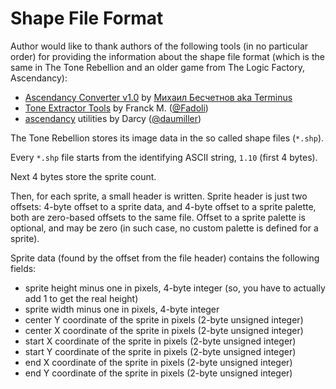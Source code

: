 ﻿Shape File Format
=================

Author would like to thank authors of the following tools (in no particular order) for providing the information about the shape file format (which is the same in The Tone Rebellion and an older game from The Logic Factory, Ascendancy):

- [Ascendancy Converter v1.0][ascendancy-converter] by [Михаил Бесчетнов aka Terminus][extractor.ru]
- [Tone Extractor Tools][fadoli.tone-rebellion-extractor] by Franck M. ([@Fadoli][fadoli])
- [ascendancy][daumiller.ascendancy] utilities by Darcy ([@daumiller][daumiller])

The Tone Rebellion stores its image data in the so called shape files (`*.shp`).

Every `*.shp` file starts from the identifying ASCII string, `1.10` (first 4 bytes).

Next 4 bytes store the sprite count.

Then, for each sprite, a small header is written. Sprite header is just two offsets: 4-byte offset to a sprite data, and 4-byte offset to a sprite palette, both are zero-based offsets to the same file. Offset to a sprite palette is optional, and may be zero (in such case, no custom palette is defined for a sprite).

Sprite data (found by the offset from the file header) contains the following fields:

- sprite height minus one in pixels, 4-byte integer (so, you have to actually add 1 to get the real height)
- sprite width minus one in pixels, 4-byte integer
- center Y coordinate of the sprite in pixels (2-byte unsigned integer)
- center X coordinate of the sprite in pixels (2-byte unsigned integer)
- start X coordinate of the sprite in pixels (2-byte unsigned integer)
- start Y coordinate of the sprite in pixels (2-byte unsigned integer)
- end X coordinate of the sprite in pixels (2-byte unsigned integer)
- end Y coordinate of the sprite in pixels (2-byte unsigned integer)

[ascendancy-converter]: https://www.extractor.ru/files/051b8c7c6155fef1460fab189f7edb68/
[daumiller.ascendancy]: https://github.com/daumiller/ascendancy
[daumiller]: https://github.com/daumiller
[extractor.ru]: http://www.extractor.ru/
[fadoli.tone-rebellion-extractor]: https://github.com/Fadoli/Tone-rebellion-extractor
[fadoli]: https://github.com/Fadoli
